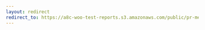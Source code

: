 ```yaml
---
layout: redirect
redirect_to: https://a8c-woo-test-reports.s3.amazonaws.com/public/pr-merge/42874/e2e/index.html
---
```

